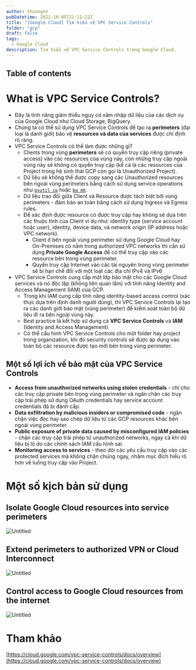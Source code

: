 ```yaml
---
author: thuongnn
pubDatetime: 2022-10-05T21:11:22Z
title: "[Google Cloud] Tìm hiểu về VPC Service Controls"
folder: "gcp"
draft: false
tags:
  - Google Cloud
description: Tìm hiểu về VPC Service Controls trong Google Cloud.
---
```


## Table of contents

# What is **VPC Service Controls?**

- Đây là tính năng giảm thiểu nguy cơ xâm nhập dữ liệu của các dịch vụ của Google Cloud như Cloud Storage, BigQuery.
- Chúng ta có thể sử dụng VPC Service Controls để tạo ra **perimeters** (đại loại là danh giới) bảo vệ **resources và data của services** được chỉ định rõ ràng.
- VPC Service Controls có thể làm được những gì?
  - Clients trong vùng **perimeters** sẽ có quyền truy cập riêng (private access) vào các resources của vùng này, còn những truy cập ngoài vùng này sẽ không có quyền truy cập (kể cả là các resources của Project trong hệ sinh thái GCP còn gọi là Unauthorized Project).
  - Dữ liệu sẽ không thể được copy sang các Unauthorized resources bên ngoài vùng perimeters bằng cách sử dụng service operations như [`gsutil cp`](https://cloud.google.com/storage/docs/gsutil/commands/cp) hoặc [`bq mk`](https://cloud.google.com/bigquery/docs/reference/bq-cli-reference#bq_mk).
  - Dữ liệu trao đổi giữa Client và Resource được tách biệt bởi vùng perimeters - đảm bảo an toàn bằng cách sử dụng Ingress và Egress rules.
  - Để xác định được resource có được truy cập hay không sẽ dựa trên các thuộc tính của Client ví dụ như: identity type (service account hoặc user), identity, device data, và network origin (IP address hoặc VPC network).
    - Client ở bên ngoài vùng perimeter sử dụng Google Cloud hay On-Premises có nằm trong authorized VPC networks thì cần sử dụng **Private Google Access** để có thể truy cập vào các resource bên trong vùng perimeter.
    - Quyền truy cập Internet vào các tài nguyên trong vùng perimeter sẽ bị hạn chế đối với một loạt các địa chỉ IPv4 và IPv6
- VPC Service Controls cung cấp một lớp bảo mật cho các Google Cloud services và nó độc lập (không liên quan lắm) với tính năng Identity and Access Management (IAM) của GCP.
  - Trong khi IAM cung cấp tính năng identity-based access control (xác thực dựa trên định danh người dùng), thì VPC Service Controls lại tạo ra các danh giới bảo mật (vùng perimeter) để kiểm soát toàn bộ dữ liệu đi ra bên ngoài vùng này.
  - Best practice là kết hợp sử dụng cả **VPC Service Controls** và **IAM** (Identity and Access Management)
  - Có thể cấu hình VPC Service Controls cho một folder hay project trong organization, khi đó security controls sẽ được áp dụng vào toàn bộ các resource được tạo mới bên trong vùng perimeter.

## Một số lợi ích về bảo mật của **VPC Service Controls**

- **Access from unauthorized networks using stolen credentials** - chỉ cho các truy cập private bên trong vùng perimeter và ngăn chặn các truy cập trái phép sử dụng OAuth credentials hay service account credentials đã bị đánh cắp.
- **Data exfiltration by malicious insiders or compromised code** - ngăn chặn việc đọc hay sao chép dữ liệu từ các GCP resources khác bên ngoài vùng perimeter.
- **Public exposure of private data caused by misconfigured IAM policies** - chặn các truy cập trái phép từ unauthorized networks, ngay cả khi dữ liệu bị lộ do các chính sách IAM cấu hình sai.
- **Monitoring access to services** - theo dõi các yêu cầu truy cập vào các protected services mà không chặn chúng ngay, nhằm mục đích hiểu rõ hơn về luồng truy cập vào Project.

# Một số kịch bản sử dụng

## **Isolate Google Cloud resources into service perimeters**

![Untitled](https://github.com/user-attachments/assets/9435b6ea-f8d7-4665-badb-26e6d0f413e7)

## **Extend perimeters to authorized VPN or Cloud Interconnect**

![Untitled](https://github.com/user-attachments/assets/c77ccb22-da59-4116-afd9-8c53992f1503)

## **Control access to Google Cloud resources from the internet**

![Untitled](https://github.com/user-attachments/assets/67329917-e83a-4335-b503-f78635726525)

# Tham khảo

[https://cloud.google.com/vpc-service-controls/docs/overview](https://cloud.google.com/vpc-service-controls/docs/overview)
